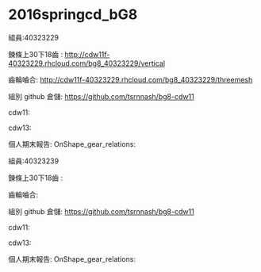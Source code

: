 # 2016springcd_bG8
組員:40323229

鍊條上30下18齒 : http://cdw11f-40323229.rhcloud.com/bg8_40323229/vertical

齒輪嚙合: http://cdw11f-40323229.rhcloud.com/bg8_40323229/threemesh

組別 github 倉儲: https://github.com/tsrnnash/bg8-cdw11

cdw11:

cdw13:

個人期末報告: OnShape_gear_relations:

組員:40323239

鍊條上30下18齒 : 

齒輪嚙合:

組別 github 倉儲: https://github.com/tsrnnash/bg8-cdw11

cdw11:

cdw13:

個人期末報告: OnShape_gear_relations:

